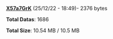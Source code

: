 [**X57a7GrK**](/data/X57a7GrK.txt) (25/12/22 - 18:49)- 2376 bytes

**Total Datas**: 1686

**Total Size**: 10.54 MB / 10.5 MB